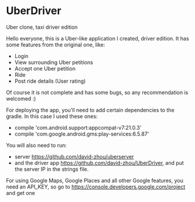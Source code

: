 # UberDriver
Uber clone, taxi driver edition

Hello everyone, this is a Uber-like application I created, driver edition. It has some features from the original one, like:

- Login
- View surrounding Uber petitions
- Accept one Uber petition
- Ride
- Post ride details (User rating)

Of course it is not complete and has some bugs, so any recommendation is welcomed :)

For deploying the app, you'll need to add certain dependencies to the gradle. In this case I used these ones:

- compile 'com.android.support:appcompat-v7:21.0.3'
- compile 'com.google.android.gms:play-services:6.5.87'

You will also need to run:
- server https://github.com/david-zhou/uberserver
- and the driver app https://github.com/david-zhou/UberDriver, 
and put the server IP in the strings file.

For using Google Maps, Google Places and all other Google features, you need an API_KEY, so go to https://console.developers.google.com/project and get one
